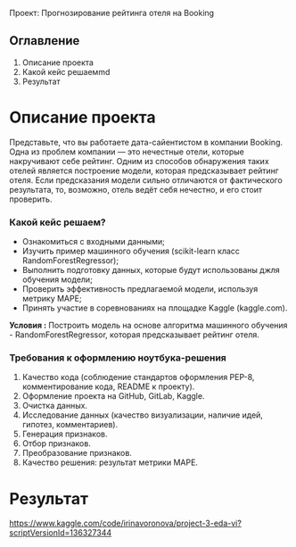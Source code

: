 Проект: Прогнозирование рейтинга отеля на Booking

## Оглавление 
1. Описание проекта
2. Какой кейс решаемmd
3. Результат

# Описание проекта 
Представьте, что вы работаете дата-сайентистом в компании Booking. Одна из проблем компании — это нечестные отели, которые накручивают себе рейтинг. Одним из способов обнаружения таких отелей является построение модели, которая предсказывает рейтинг отеля. Если предсказания модели сильно отличаются от фактического результата, то, возможно, отель ведёт себя нечестно, и его стоит проверить.
 

### Какой кейс решаем?
- Ознакомиться с входными данными;
- Изучить пример машинного обучения (scikit-learn класс RandomForestRegressor);
- Выполнить подготовку данных, которые будут использованы джля обучения модели;
- Проверить эффективность предлагаемой модели, используя метрику MAPE;
- Принять участие в соревнованиях на площадке Kaggle (kaggle.com).

**Условия :**
Построить модель на основе алгоритма машинного обучения - RandomForestRegressor, которая предсказывает рейтинг отеля.


### Требования к оформлению ноутбука-решения
1. Качество кода (соблюдение стандартов оформления PEP-8, комментирование кода, README к проекту). 
2. Оформление проекта на GitHub, GitLab, Kaggle.
3. Очистка данных.
4. Исследование данных (качество визуализации, наличие идей, гипотез, комментариев).
5. Генерация признаков.
6. Отбор признаков.
7. Преобразование признаков.
8. Качество решения: результат метрики MAPE.


# Результат 
https://www.kaggle.com/code/irinavoronova/project-3-eda-vi?scriptVersionId=136327344
